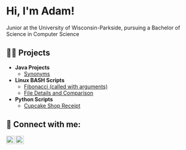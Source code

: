<h1>Hi, I'm Adam! <br/></h1>
Junior at the University of Wisconsin-Parkside, pursuing a Bachelor of Science in Computer Science</br>

<h2>👨‍💻 Projects</h2>

- <b>Java Projects</b>
  - [Synonyms](https://github.com/AdamZieman/Synonyms)
- <b>Linux BASH Scripts</b>
  - [Fibonacci (called with arguments)](https://github.com/AdamZieman/FibonacciWithGetOpts)
  - [File Details and Comparison](https://github.com/AdamZieman/FileDetailsAndComparison)
- <b>Python Scripts</b>
  - [Cupcake Shop Receipt](https://github.com/AdamZieman/CupcakeShop)

<h2> 🤳 Connect with me:</h2>

[<img align="left" alt="AdamZieman | Instagram" width="22px" src="https://cdn.jsdelivr.net/npm/simple-icons@v3/icons/github.svg" />][github]
[<img align="left" alt="AdamZieman | LinkedIn" width="22px" src="https://cdn.jsdelivr.net/npm/simple-icons@v3/icons/linkedin.svg" />][linkedin]

[github]: https://github.com/AdamZieman
[linkedin]: https://www.linkedin.com/in/adam-zieman/

<!--
**joshmadakor1/joshmadakor1** is a ✨ _special_ ✨ repository because its `README.md` (this file) appears on your GitHub profile.

Here are some ideas to get you started:

- 🔭 I’m currently working on ...
- 🌱 I’m currently learning ...
- 👯 I’m looking to collaborate on ...
- 🤔 I’m looking for help with ...
- 💬 Ask me about ...
- 📫 How to reach me: ...
- 😄 Pronouns: ...
- ⚡ Fun fact: ...
-->
